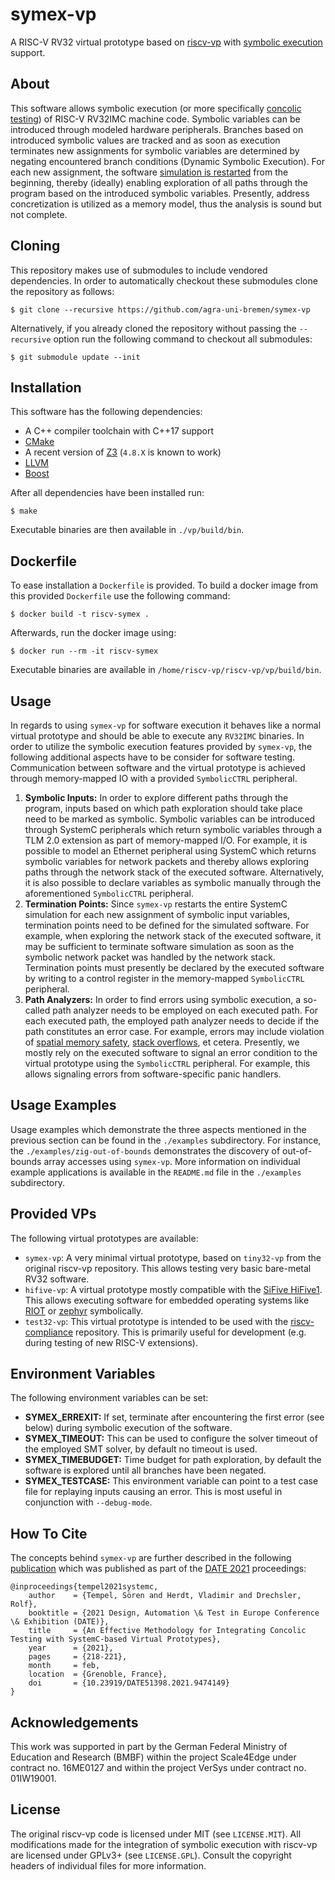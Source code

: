 # symex-vp

A RISC-V RV32 virtual prototype based on [riscv-vp][riscv-vp github] with [symbolic execution][wikipedia symex] support.

## About

This software allows symbolic execution (or more specifically [concolic
testing][wikipedia ct]) of RISC-V RV32IMC machine code. Symbolic variables
can be introduced through modeled hardware peripherals. Branches based
on introduced symbolic values are tracked and as soon as execution
terminates new assignments for symbolic variables are determined by
negating encountered branch conditions (Dynamic Symbolic Execution). For
each new assignment, the software [simulation is restarted][systemc restart]
from the beginning, thereby (ideally) enabling exploration of all paths
through the program based on the introduced symbolic variables.
Presently, address concretization is utilized as a memory model, thus
the analysis is sound but not complete.

## Cloning

This repository makes use of submodules to include vendored dependencies.
In order to automatically checkout these submodules clone the repository
as follows:

	$ git clone --recursive https://github.com/agra-uni-bremen/symex-vp

Alternatively, if you already cloned the repository without passing the
`--recursive` option run the following command to checkout all submodules:

	$ git submodule update --init

## Installation

This software has the following dependencies:

* A C++ compiler toolchain with C++17 support
* [CMake][cmake website]
* A recent version of [Z3][z3 repo] (`4.8.X` is known to work)
* [LLVM][llvm website]
* [Boost][boost website]

After all dependencies have been installed run:

	$ make

Executable binaries are then available in `./vp/build/bin`.

## Dockerfile

To ease installation a `Dockerfile` is provided. To build a docker
image from this provided `Dockerfile` use the following command:

	$ docker build -t riscv-symex .

Afterwards, run the docker image using:

	$ docker run --rm -it riscv-symex

Executable binaries are available in `/home/riscv-vp/riscv-vp/vp/build/bin`.

## Usage

In regards to using `symex-vp` for software execution it behaves like a
normal virtual prototype and should be able to execute any `RV32IMC`
binaries. In order to utilize the symbolic execution features provided
by `symex-vp`, the following additional aspects have to be consider for
software testing. Communication between software and the virtual
prototype is achieved through memory-mapped IO with a provided
`SymbolicCTRL` peripheral.

1. **Symbolic Inputs:** In order to explore different paths through the
   program, inputs based on which path exploration should take place
   need to be marked as symbolic. Symbolic variables can be introduced
   through SystemC peripherals which return symbolic variables through
   a TLM 2.0 extension as part of memory-mapped I/O. For example, it is
   possible to model an Ethernet peripheral using SystemC which returns
   symbolic variables for network packets and thereby allows exploring
   paths through the network stack of the executed software.
   Alternatively, it is also possible to declare variables as symbolic
   manually through the aforementioned `SymbolicCTRL` peripheral.
2. **Termination Points:** Since `symex-vp` restarts the entire SystemC
   simulation for each new assignment of symbolic input variables,
   termination points need to be defined for the simulated software. For
   example, when exploring the network stack of the executed software,
   it may be sufficient to terminate software simulation as soon as the
   symbolic network packet was handled by the network stack. Termination
   points must presently be declared by the executed software by writing
   to a control register in the memory-mapped `SymbolicCTRL` peripheral.
3. **Path Analyzers:** In order to find errors using symbolic execution,
   a so-called path analyzer needs to be employed on each executed path.
   For each executed path, the employed path analyzer needs to decide if
   the path constitutes an error case. For example, errors may include
   violation of [spatial memory safety][dac checkedc],
   [stack overflows][fdl stack], et cetera. Presently, we mostly rely on
   the executed software to signal an error condition to the virtual
   prototype using the `SymbolicCTRL` peripheral. For example, this
   allows signaling errors from software-specific panic handlers.

## Usage Examples

Usage examples which demonstrate the three aspects mentioned in the
previous section can be found in the `./examples` subdirectory. For
instance, the `./examples/zig-out-of-bounds` demonstrates the discovery
of out-of-bounds array accesses using `symex-vp`. More information on
individual example applications is available in the `README.md` file in
the `./examples` subdirectory.

## Provided VPs

The following virtual prototypes are available:

* `symex-vp`: A very minimal virtual prototype, based on `tiny32-vp`
  from the original riscv-vp repository. This allows testing very basic
  bare-metal RV32 software.
* `hifive-vp`: A virtual prototype mostly compatible with the
  [SiFive HiFive1][sifive hifive1]. This allows executing software
  for embedded operating systems like [RIOT][riot website] or
  [zephyr][zephyr website] symbolically.
* `test32-vp`: This virtual prototype is intended to be used with
  the [riscv-compliance][riscv-compliance github] repository. This is
  primarily useful for development (e.g. during testing of new
  RISC-V extensions).

## Environment Variables

The following environment variables can be set:

* **SYMEX_ERREXIT:** If set, terminate after encountering the first
  error (see below) during symbolic execution of the software.
* **SYMEX_TIMEOUT:** This can be used to configure the solver timeout
  of the employed SMT solver, by default no timeout is used.
* **SYMEX_TIMEBUDGET:** Time budget for path exploration, by default the
  software is explored until all branches have been negated.
* **SYMEX_TESTCASE:** This environment variable can point to a test case
  file for replaying inputs causing an error. This is most useful in
  conjunction with `--debug-mode`.

## How To Cite

The concepts behind `symex-vp` are further described in the following
[publication][symex-vp paper] which was published as part of the
[DATE 2021][date conference] proceedings:

	@inproceedings{tempel2021systemc,
		author    = {Tempel, Sören and Herdt, Vladimir and Drechsler, Rolf},
		booktitle = {2021 Design, Automation \& Test in Europe Conference \& Exhibition (DATE)},
		title     = {An Effective Methodology for Integrating Concolic Testing with SystemC-based Virtual Prototypes},
		year      = {2021},
		pages     = {218-221},
		month     = feb,
		location  = {Grenoble, France},
		doi       = {10.23919/DATE51398.2021.9474149}
	}

## Acknowledgements

This work was supported in part by the German Federal Ministry of
Education and Research (BMBF) within the project Scale4Edge under
contract no. 16ME0127 and within the project VerSys under contract
no. 01IW19001.

## License

The original riscv-vp code is licensed under MIT (see `LICENSE.MIT`).
All modifications made for the integration of symbolic execution with
riscv-vp are licensed under GPLv3+ (see `LICENSE.GPL`). Consult the
copyright headers of individual files for more information.

[riscv-vp github]: https://github.com/agra-uni-bremen/riscv-vp
[wikipedia symex]: https://en.wikipedia.org/wiki/Symbolic_execution
[wikipedia ct]: https://en.wikipedia.org/wiki/Concolic_testing
[z3 repo]: https://github.com/Z3Prover/z3
[llvm website]: https://llvm.org/
[cmake website]: https://cmake.org/
[boost website]: https://www.boost.org/
[sifive hifive1]: https://www.sifive.com/boards/hifive1
[riot website]: https://riot-os.org/
[zephyr website]: https://riot-os.org/
[riscv-compliance github]: https://github.com/riscv/riscv-compliance/
[date conference]: https://www.date-conference.com/
[symex-vp paper]: https://ieeexplore.ieee.org/document/9474149
[systemc restart]: https://github.com/accellera-official/systemc/issues/8
[dac checkedc]: https://www.informatik.uni-bremen.de/agra/doc/konf/DAC-2021-CheckedC-Concolic-Testing.pdf
[fdl stack]: https://www.informatik.uni-bremen.de/agra/doc/konf/FDL21_VP_Stacksize.pdf
